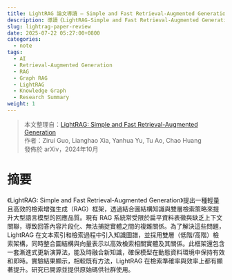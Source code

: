 ```yaml
---
title: LightRAG 論文導讀 — Simple and Fast Retrieval-Augmented Generation 筆記
description: 導讀《LightRAG-Simple and Fast Retrieval-Augmented Generation》論文，解析其結合知識圖譜與雙層檢索策略的高效 RAG 架構設計與應用。
slug: lightrag-paper-review
date: 2025-07-22 05:27:00+0800
categories:
  - note
tags:
  - AI
  - Retrieval-Augmented Generation
  - RAG
  - Graph RAG
  - LightRAG
  - Knowledge Graph
  - Research Summary
weight: 1
---
```


> 本文整理自：[LightRAG: Simple and Fast Retrieval-Augmented Generation](https://arxiv.org/abs/2410.05779)  
> 作者：Zirui Guo, Lianghao Xia, Yanhua Yu, Tu Ao, Chao Huang  
> 發佈於 arXiv，2024年10月

# 摘要
《LightRAG: Simple and Fast Retrieval-Augmented Generation》提出一種輕量且高效的檢索增強生成（RAG）框架，透過結合圖結構知識與雙層檢索策略來提升大型語言模型的回應品質。現有 RAG 系統常受限於扁平資料表徵與缺乏上下文關聯，導致回答內容片段化、無法捕捉實體之間的複雜關係。為了解決這些問題，LightRAG 在文本索引和檢索過程中引入知識圖譜，並採用雙層（低階/高階）檢索架構，同時整合圖結構與向量表示以高效檢索相關實體及其關係。此框架還包含一套漸進式更新演算法，能及時融合新知識，確保模型在動態資料環境中保持有效和即時。實驗結果顯示，相較既有方法，LightRAG 在檢索準確率與效率上都有顯著提升。研究已開源並提供原始碼供社群使用。





